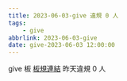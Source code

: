 ```yaml
---
title: 2023-06-03-give 違規 0 人
tags:
    - give
abbrlink: 2023-06-03-give
date: give-2023-06-03 12:00:00
---
```

give 板 [板規連結](https://www.ptt.cc/bbs/give/M.1612495900.A.C32.html)
昨天違規 0 人

